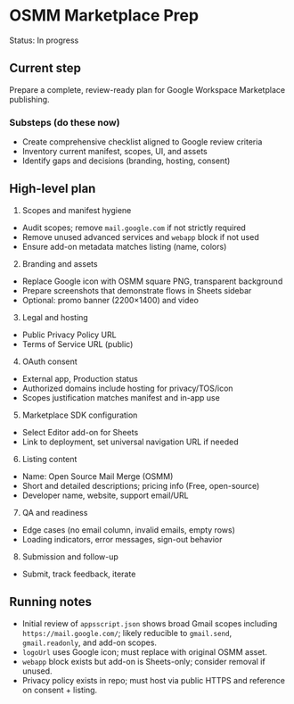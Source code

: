 # OSMM Marketplace Prep

Status: In progress

## Current step

Prepare a complete, review-ready plan for Google Workspace Marketplace publishing.

### Substeps (do these now)
- Create comprehensive checklist aligned to Google review criteria
- Inventory current manifest, scopes, UI, and assets
- Identify gaps and decisions (branding, hosting, consent)

## High-level plan

1) Scopes and manifest hygiene
- Audit scopes; remove `mail.google.com` if not strictly required
- Remove unused advanced services and `webapp` block if not used
- Ensure add-on metadata matches listing (name, colors)

2) Branding and assets
- Replace Google icon with OSMM square PNG, transparent background
- Prepare screenshots that demonstrate flows in Sheets sidebar
- Optional: promo banner (2200×1400) and video

3) Legal and hosting
- Public Privacy Policy URL
- Terms of Service URL (public)

4) OAuth consent
- External app, Production status
- Authorized domains include hosting for privacy/TOS/icon
- Scopes justification matches manifest and in-app use

5) Marketplace SDK configuration
- Select Editor add-on for Sheets
- Link to deployment, set universal navigation URL if needed

6) Listing content
- Name: Open Source Mail Merge (OSMM)
- Short and detailed descriptions; pricing info (Free, open-source)
- Developer name, website, support email/URL

7) QA and readiness
- Edge cases (no email column, invalid emails, empty rows)
- Loading indicators, error messages, sign-out behavior

8) Submission and follow-up
- Submit, track feedback, iterate

## Running notes

- Initial review of `appsscript.json` shows broad Gmail scopes including `https://mail.google.com/`; likely reducible to `gmail.send`, `gmail.readonly`, and add-on scopes.
- `logoUrl` uses Google icon; must replace with original OSMM asset.
- `webapp` block exists but add-on is Sheets-only; consider removal if unused.
- Privacy policy exists in repo; must host via public HTTPS and reference on consent + listing.

